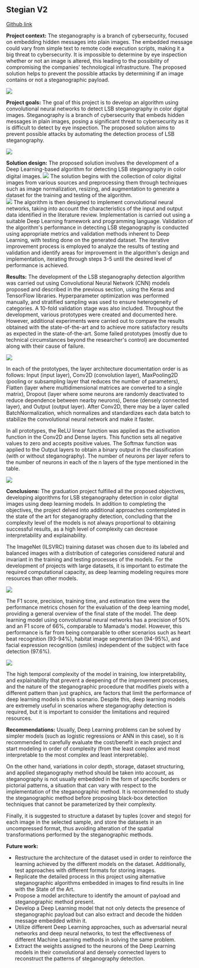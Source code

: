 ## Stegian V2
[Github link](https://github.com/intentodemusico/StegianV2)

**Project context:** The steganography is a branch of cybersecurity, focused on embedding hidden messages into plain images. The embedded message could vary from simple text to remote code execution scripts, making it a big threat to cybersecurity. It is impossible to determine by eye inspection whether or not an image is altered, this leading to the possibility of compromising the companies' technological infrastructure. The proposed solution helps to prevent the possible attacks by determining if an image contains or not a steganographic payload. 

<img src="imgs/1.png"/>

**Project goals:** The goal of this project is to develop an algorithm using convolutional neural networks to detect LSB steganography in color digital images. Steganography is a branch of cybersecurity that embeds hidden messages in plain images, posing a significant threat to cybersecurity as it is difficult to detect by eye inspection. The proposed solution aims to prevent possible attacks by automating the detection process of LSB steganography.

<img src="imgs/2.png"/>

**Solution design:** The proposed solution involves the development of a Deep Learning-based algorithm for detecting LSB steganography in color digital images. 
<img src="imgs/3.png"/> 
The solution begins with the collection of color digital images from various sources and preprocessing them through techniques such as image normalization, resizing, and augmentation to generate a dataset for the training and testing of the algorithm.  
<img src="imgs/4.png"/> 
The algorithm is then designed to implement convolutional neural networks, taking into account the characteristics of the input and output data identified in the literature review. Implementation is carried out using a suitable Deep Learning framework and programming language. Validation of the algorithm's performance in detecting LSB steganography is conducted using appropriate metrics and validation methods inherent to Deep Learning, with testing done on the generated dataset. The iterative improvement process is employed to analyze the results of testing and validation and identify areas for improvement in the algorithm's design and implementation, iterating through steps 3-5 until the desired level of performance is achieved.



**Results:** The development of the LSB steganography detection algorithm was carried out using Convolutional Neural Network (CNN) models proposed and described in the previous section, using the Keras and TensorFlow libraries. Hyperparameter optimization was performed manually, and stratified sampling was used to ensure heterogeneity of categories. A 10-fold validation stage was also included. Throughout the development, various prototypes were created and documented here. However, additional experiments were carried out to compare the results obtained with the state-of-the-art and to achieve more satisfactory results as expected in the state-of-the-art. Some failed prototypes (mostly due to technical circumstances beyond the researcher's control) are documented along with their cause of failure.

<img src="imgs/5.png"/>

In each of the prototypes, the layer architecture documentation order is as follows: Input (input layer), Conv2D (convolution layer), MaxPooling2D (pooling or subsampling layer that reduces the number of parameters), Flatten (layer where multidimensional matrices are converted to a single matrix), Dropout (layer where some neurons are randomly deactivated to reduce dependence between nearby neurons), Dense (densely connected layer), and Output (output layer). After Conv2D, there may be a layer called BatchNormalization, which normalizes and standardizes each data batch to stabilize the convolutional neural network and make it faster.

In all prototypes, the ReLU linear function was applied as the activation function in the Conv2D and Dense layers. This function sets all negative values to zero and accepts positive values. The Softmax function was applied to the Output layers to obtain a binary output in the classification (with or without steganography). The number of neurons per layer refers to the number of neurons in each of the n layers of the type mentioned in the table.

<img src="imgs/6.png"/>

**Conclusions:**
The graduation project fulfilled all the proposed objectives, developing algorithms for LSB steganography detection in color digital images using deep learning models. In addition to completing the objectives, the project delved into additional approaches contemplated in the state of the art for steganography detection, concluding that the complexity level of the models is not always proportional to obtaining successful results, as a high level of complexity can decrease interpretability and explainability.



The ImageNet (ILSVRC) training dataset was chosen due to its labeled and balanced images with a distribution of categories considered natural and invariant in the training and testing processes of the models. For the development of projects with large datasets, it is important to estimate the required computational capacity, as deep learning modeling requires more resources than other models.

<img src="imgs/8.png"/>

The F1 score, precision, training time, and estimation time were the performance metrics chosen for the evaluation of the deep learning model, providing a general overview of the final state of the model. The deep learning model using convolutional neural networks has a precision of 50% and an F1 score of 66%, comparable to Mamada's model. However, this performance is far from being comparable to other scenarios such as heart beat recognition (93-94%), habitat image segmentation (94-95%), and facial expression recognition (smiles) independent of the subject with face detection (97.6%).

<img src="imgs/7.png"/>

The high temporal complexity of the model in training, low interpretability, and explainability that prevent a deepening of the improvement processes, and the nature of the steganographic procedure that modifies pixels with a different pattern than just graphics, are factors that limit the performance of deep learning models in this scenario. Despite this, deep learning models are extremely useful in scenarios where steganography detection is required, but it is important to consider the limitations and required resources.

**Recommendations:**
Usually, Deep Learning problems can be solved by simpler models (such as logistic regressions or ANN in this case), so it is recommended to carefully evaluate the cost/benefit in each project and start modeling in order of complexity (from the least complex and most interpretable to the most complex and least interpretable).

On the other hand, variations in color depth, storage, dataset structuring, and applied steganography method should be taken into account, as steganography is not usually embedded in the form of specific borders or pictorial patterns, a situation that can vary with respect to the implementation of the steganographic method. It is recommended to study the steganographic method before proposing black-box detection techniques that cannot be parameterized by their complexity.

Finally, it is suggested to structure a dataset by tuples (cover and stego) for each image in the selected sample, and store the datasets in an uncompressed format, thus avoiding alteration of the spatial transformations performed by the steganographic methods.

**Future work:** 

- Restructure the architecture of the dataset used in order to reinforce the learning achieved by the different models on the dataset. Additionally, test approaches with different formats for storing images.
- Replicate the detailed process in this project using alternative steganographic algorithms embedded in images to find results in line with the State of the Art.
- Propose a model architecture to identify the amount of payload and steganographic method present.
- Develop a Deep Learning model that not only detects the presence of steganographic payload but can also extract and decode the hidden message embedded within it.
- Utilize different Deep Learning approaches, such as adversarial neural networks and deep neural networks, to test the effectiveness of different Machine Learning methods in solving the same problem.
- Extract the weights assigned to the neurons of the Deep Learning models in their convolutional and densely connected layers to reconstruct the patterns of steganography detection.
